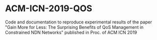 # ACM-ICN-2019-QOS
Code and documentation to reproduce experimental results of the paper "Gain More for Less: The Surprising Benefits of QoS Management in Constrained NDN Networks" published in Proc. of ACM ICN 2019
